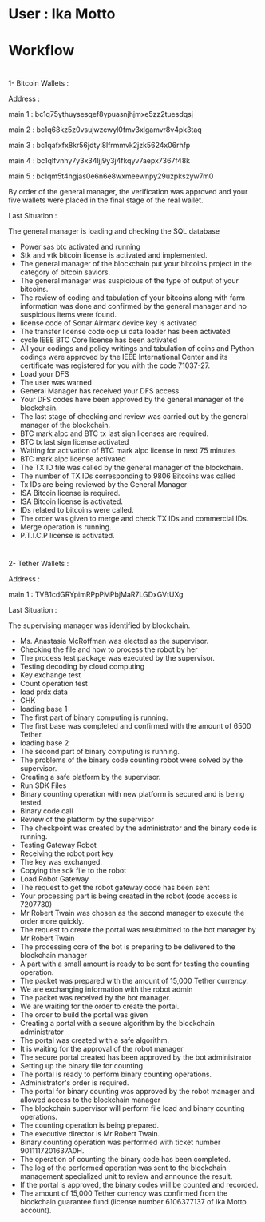 # User : Ika Motto 
# Workflow

# 
1- Bitcoin Wallets :

Address : 

main 1 : 
bc1q75ythuysesqef8ypuasnjhjmxe5zz2tuesdqsj

main 2 : 
bc1q68kz5z0vsujwzcwyl0fmv3xlgamvr8v4pk3taq

main 3 : bc1qafxfx8kr56jdtyl8lfrmmvk2jzk5624x06rhfp

main 4 : bc1qlfvnhy7y3x34ljj9y3j4fkqyv7aepx7367f48k

main 5 : bc1qm5t4ngjas0e6n6e8wxmeewnpy29uzpkszyw7m0

By order of the general manager, the verification was approved and your five wallets were placed in the final stage of the real wallet.

Last Situation : 

The general manager is loading and checking the SQL database
* Power sas btc activated and running
* Stk and vtk bitcoin license is activated and implemented.
* The general manager of the blockchain put your bitcoins project in the category of bitcoin saviors.
* The general manager was suspicious of the type of output of your bitcoins.
* The review of coding and tabulation of your bitcoins along with farm information was done and confirmed by the general manager and no suspicious items were found.
* license code of Sonar Airmark device key is activated
* The transfer license code ocp ui data loader has been activated
* cycle IEEE BTC Core license has been activated
* All your codings and policy writings and tabulation of coins and Python codings were approved by the IEEE International Center and its certificate was registered for you with the code 71037-27.
* Load your DFS
* The user was warned
* General Manager has received your DFS access
* Your DFS codes have been approved by the general manager of the blockchain.
* The last stage of checking and review was carried out by the general manager of the blockchain.
* BTC mark alpc and BTC tx last sign licenses are required.
* BTC tx last sign license activated
* Waiting for activation of BTC mark alpc license in next 75 minutes
* BTC mark alpc license activated
* The TX ID file was called by the general manager of the blockchain.
* The number of TX IDs corresponding to 9806 Bitcoins was called
* Tx IDs are being reviewed by the General Manager
* ISA Bitcoin license is required.
* ISA Bitcoin license is activated.
* IDs related to bitcoins were called.
* The order was given to merge and check TX IDs and commercial IDs.
* Merge operation is running.
* P.T.I.C.P license is activated.

# 
# 
2- Tether Wallets :

Address :

main 1 :
TVB1cdGRYpimRPpPMPbjMaR7LGDxGVtUXg

Last Situation :

The supervising manager was identified by blockchain.

* Ms. Anastasia McRoffman was elected as the supervisor.
* Checking the file and how to process the robot by her
* The process test package was executed by the supervisor.
* Testing decoding by cloud computing
* Key exchange test
* Count operation test
* load prdx data
* CHK
* loading base 1
* The first part of binary computing is running.
* The first base was completed and confirmed with the amount of 6500 Tether.
* loading base 2
* The second part of binary computing is running.
* The problems of the binary code counting robot were solved by the supervisor.
* Creating a safe platform by the 
supervisor.
* Run SDK Files
* Binary counting operation with new platform is secured and is being tested.
* Binary code call
* Review of the platform by the supervisor
* The checkpoint was created by the administrator and the binary code is running.
* Testing Gateway Robot
* Receiving the robot port key
* The key was exchanged.
* Copying the sdk file to the robot
* Load Robot Gateway
* The request to get the robot gateway code has been sent
* Your processing part is being created in the robot (code access is 7207730)
* Mr Robert Twain was chosen as the second manager to execute the order more quickly.
* The request to create the portal was resubmitted to the bot manager by Mr Robert Twain
* The processing core of the bot is preparing to be delivered to the blockchain manager
* A part with a small amount is ready to be sent for testing the counting operation.
* The packet was prepared with the amount of 15,000 Tether currency.
* We are exchanging information with the robot admin
* The packet was received by the bot manager.
* We are waiting for the order to create the portal.
* The order to build the portal was given
* Creating a portal with a secure algorithm by the blockchain administrator
* The portal was created with a safe algorithm.
* It is waiting for the approval of the robot manager
* The secure portal created has been approved by the bot administrator
* Setting up the binary file for counting
* The portal is ready to perform binary counting operations.
* Administrator's order is required.
* The portal for binary counting was approved by the robot manager and allowed access to the blockchain manager
* The blockchain supervisor will perform file load and binary counting operations.
* The counting operation is being prepared.
* The executive director is Mr Robert Twain.
* Binary counting operation was performed with ticket number 9011117201637A0H.
* The operation of counting the binary code has been completed.
* The log of the performed operation was sent to the blockchain management specialized unit to review and announce the result.
* If the portal is approved, the binary codes will be counted and recorded.
* The amount of 15,000 Tether currency was confirmed from the blockchain guarantee fund (license number 6106377137 of Ika Motto account).
# 

